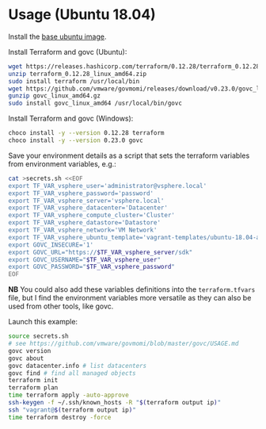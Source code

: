 # Usage (Ubuntu 18.04)

Install the [base ubuntu image](https://github.com/rgl/ubuntu-vagrant).

Install Terraform and govc (Ubuntu):

```bash
wget https://releases.hashicorp.com/terraform/0.12.28/terraform_0.12.28_linux_amd64.zip
unzip terraform_0.12.28_linux_amd64.zip
sudo install terraform /usr/local/bin
wget https://github.com/vmware/govmomi/releases/download/v0.23.0/govc_linux_amd64.gz
gunzip govc_linux_amd64.gz
sudo install govc_linux_amd64 /usr/local/bin/govc
```

Install Terraform and govc (Windows):

```bash
choco install -y --version 0.12.28 terraform
choco install -y --version 0.23.0 govc
```

Save your environment details as a script that sets the terraform variables from environment variables, e.g.:

```bash
cat >secrets.sh <<EOF
export TF_VAR_vsphere_user='administrator@vsphere.local'
export TF_VAR_vsphere_password='password'
export TF_VAR_vsphere_server='vsphere.local'
export TF_VAR_vsphere_datacenter='Datacenter'
export TF_VAR_vsphere_compute_cluster='Cluster'
export TF_VAR_vsphere_datastore='Datastore'
export TF_VAR_vsphere_network='VM Network'
export TF_VAR_vsphere_ubuntu_template='vagrant-templates/ubuntu-18.04-amd64-vsphere'
export GOVC_INSECURE='1'
export GOVC_URL="https://$TF_VAR_vsphere_server/sdk"
export GOVC_USERNAME="$TF_VAR_vsphere_user"
export GOVC_PASSWORD="$TF_VAR_vsphere_password"
EOF
```

**NB** You could also add these variables definitions into the `terraform.tfvars` file, but I find the environment variables more versatile as they can also be used from other tools, like govc.

Launch this example:

```bash
source secrets.sh
# see https://github.com/vmware/govmomi/blob/master/govc/USAGE.md
govc version
govc about
govc datacenter.info # list datacenters
govc find # find all managed objects
terraform init
terraform plan
time terraform apply -auto-approve
ssh-keygen -f ~/.ssh/known_hosts -R "$(terraform output ip)"
ssh "vagrant@$(terraform output ip)"
time terraform destroy -force
```
